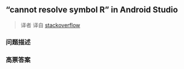 ## “cannot resolve symbol R” in Android Studio

> 译者 译自 [stackoverflow](http://stackoverflow.com/questions/17054000/cannot-resolve-symbol-r-in-android-studio) 

### 问题描述 

### 高票答案 

